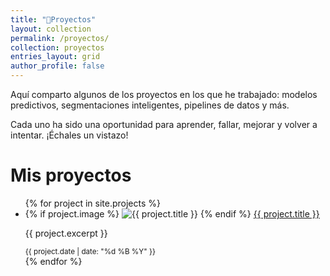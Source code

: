 ```yaml
---
title: "🚀Proyectos"
layout: collection
permalink: /proyectos/
collection: proyectos
entries_layout: grid
author_profile: false
---
```


Aquí comparto algunos de los proyectos en los que he trabajado: modelos predictivos, segmentaciones inteligentes, pipelines de datos y más.

Cada uno ha sido una oportunidad para aprender, fallar, mejorar y volver a intentar. ¡Échales un vistazo!

<h1>Mis proyectos</h1>

<ul class="projects-grid">
  {% for project in site.projects %}
    <li class="project-card">
      {% if project.image %}
        <img src="{{ project.image | relative_url }}" alt="{{ project.title }}" class="project-image" />
      {% endif %}
      <a href="{{ project.url | relative_url }}" class="project-title">{{ project.title }}</a>
      <p class="project-excerpt">{{ project.excerpt }}</p>
      <small class="project-date">{{ project.date | date: "%d %B %Y" }}</small>
    </li>
  {% endfor %}
</ul>

